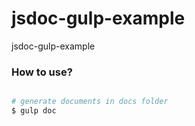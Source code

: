 # jsdoc-gulp-example
jsdoc-gulp-example

### How to use?


```bash

# generate documents in docs folder
$ gulp doc



```
